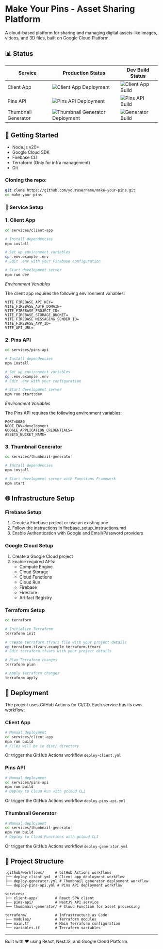 # Make Your Pins - Asset Sharing Platform

A cloud-based platform for sharing and managing digital assets like images, videos, and 3D files, built on Google Cloud Platform.

## 📊 Status

| Service             | Production Status                                                                                                                | Dev Build Status                                                                                                   |
| ------------------- | -------------------------------------------------------------------------------------------------------------------------------- | ------------------------------------------------------------------------------------------------------------------ |
| Client App          | ![Client App Deployment](https://github.com/kacpersmal/make-your-pins/actions/workflows/deploy-client.yml/badge.svg)             | ![Client App Build](https://github.com/kacpersmal/make-your-pins/actions/workflows/client-app-build.yml/badge.svg) |
| Pins API            | ![Pins API Deployment](https://github.com/kacpersmal/make-your-pins/actions/workflows/deploy-pins-api.yml/badge.svg)             | ![Pins API Build](https://github.com/kacpersmal/make-your-pins/actions/workflows/pins-api-build.yml/badge.svg)     |
| Thumbnail Generator | ![Thumbnail Generator Deployment](https://github.com/kacpersmal/make-your-pins/actions/workflows/deploy-generator.yml/badge.svg) | ![Generator Build](https://github.com/kacpersmal/make-your-pins/actions/workflows/generator-build.yml/badge.svg)   |

## 🚀 Getting Started

- Node.js v20+
- Google Cloud SDK
- Firebase CLI
- Terraform (Only for infra management)
- Git

### Cloning the repo:

```bash
git clone https://github.com/yourusername/make-your-pins.git
cd make-your-pins
```

### 🔧 Service Setup

### 1. Client App

```bash
cd services/client-app

# Install dependencies
npm install

# Set up environment variables
cp .env.example .env
# Edit .env with your Firebase configuration

# Start development server
npm run dev
```

_Environment Variables_

The client app requires the following environment variables:

```env
VITE_FIREBASE_API_KEY=
VITE_FIREBASE_AUTH_DOMAIN=
VITE_FIREBASE_PROJECT_ID=
VITE_FIREBASE_STORAGE_BUCKET=
VITE_FIREBASE_MESSAGING_SENDER_ID=
VITE_FIREBASE_APP_ID=
VITE_API_URL=
```

### 2. Pins API

```bash
cd services/pins-api

# Install dependencies
npm install

# Set up environment variables
cp .env.example .env
# Edit .env with your configuration

# Start development server
npm run start:dev
```

_Environment Variables_

The Pins API requires the following environment variables:

```env
PORT=8080
NODE_ENV=development
GOOGLE_APPLICATION_CREDENTIALS=
ASSETS_BUCKET_NAME=
```

### 3. Thumbnail Generator

```bash
cd services/thumbnail-generator

# Install dependencies
npm install

# Start development server with Functions Framework
npm start
```

## 🌐 Infrastructure Setup

### Firebase Setup

1. Create a Firebase project or use an existing one
2. Follow the instructions in firebase_setup_instructions.md
3. Enable Authentication with Google and Email/Password providers

### Google Cloud Setup

1. Create a Google Cloud project
2. Enable required APIs:
   - Compute Engine
   - Cloud Storage
   - Cloud Functions
   - Cloud Run
   - Firebase
   - Firestore
   - Artifact Registry

### Terraform Setup

```bash
cd terraform

# Initialize Terraform
terraform init

# Create terraform.tfvars file with your project details
cp terraform.tfvars.example terraform.tfvars
# Edit terraform.tfvars with your project details

# Plan Terraform changes
terraform plan

# Apply Terraform changes
terraform apply
```

## 🚀 Deployment

The project uses GitHub Actions for CI/CD. Each service has its own workflow:

### Client App

```bash
# Manual deployment
cd services/client-app
npm run build
# Files will be in dist/ directory
```

Or trigger the GitHub Actions workflow `deploy-client.yml`

### Pins API

```bash
# Manual deployment
cd services/pins-api
npm run build
# Deploy to Cloud Run with gcloud CLI
```

Or trigger the GitHub Actions workflow `deploy-pins-api.yml`

### Thumbnail Generator

```bash
# Manual deployment
cd services/thumbnail-generator
npm run build
# Deploy to Cloud Functions with gcloud CLI
```

Or trigger the GitHub Actions workflow `deploy-generator.yml`

## 📁 Project Structure

```
.github/workflows/     # GitHub Actions workflows
├── deploy-client.yml  # Client app deployment workflow
├── deploy-generator.yml # Thumbnail generator deployment workflow
└── deploy-pins-api.yml # Pins API deployment workflow

services/
├── client-app/        # React SPA client
├── pins-api/          # NestJS API service
└── thumbnail-generator/ # Cloud Function for asset processing

terraform/             # Infrastructure as Code
├── modules/           # Terraform modules
├── main.tf            # Main Terraform configuration
└── variables.tf       # Terraform variables
```

<hr>
Built with ❤️ using React, NestJS, and Google Cloud Platform.
